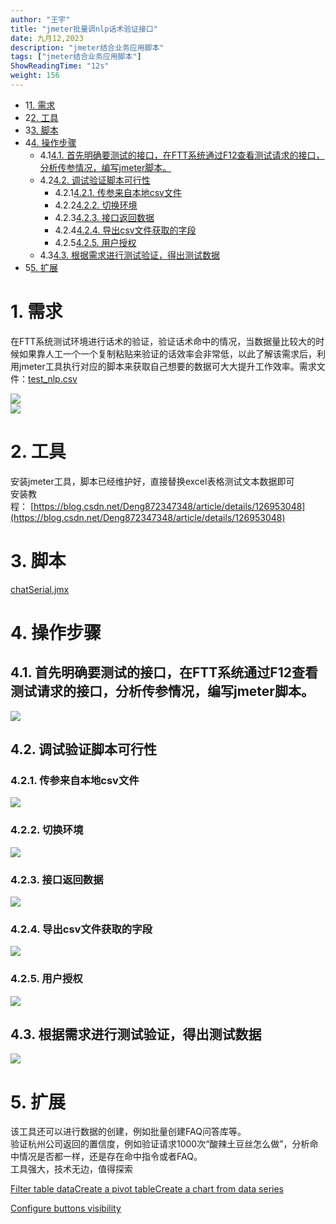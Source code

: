 ```yaml
---
author: "王宇"
title: "jmeter批量调nlp话术验证接口"
date: 九月12,2023
description: "jmeter结合业务应用脚本"
tags: ["jmeter结合业务应用脚本"]
ShowReadingTime: "12s"
weight: 156
---
```

*   1[1\. 需求](#jmeter批量调nlp话术验证接口-需求)
*   2[2\. 工具](#jmeter批量调nlp话术验证接口-工具)
*   3[3\. 脚本](#jmeter批量调nlp话术验证接口-脚本)
*   4[4\. 操作步骤](#jmeter批量调nlp话术验证接口-操作步骤)
    *   4.1[4.1. 首先明确要测试的接口，在FTT系统通过F12查看测试请求的接口，分析传参情况，编写jmeter脚本。](#jmeter批量调nlp话术验证接口-首先明确要测试的接口，在FTT系统通过F12查看测试请求的接口，分析传参情况，编写jmeter脚本。)
    *   4.2[4.2. 调试验证脚本可行性](#jmeter批量调nlp话术验证接口-调试验证脚本可行性)
        *   4.2.1[4.2.1. 传参来自本地csv文件](#jmeter批量调nlp话术验证接口-传参来自本地csv文件)
        *   4.2.2[4.2.2. 切换环境](#jmeter批量调nlp话术验证接口-切换环境)
        *   4.2.3[4.2.3. 接口返回数据](#jmeter批量调nlp话术验证接口-接口返回数据)
        *   4.2.4[4.2.4. 导出csv文件获取的字段](#jmeter批量调nlp话术验证接口-导出csv文件获取的字段)
        *   4.2.5[4.2.5. 用户授权](#jmeter批量调nlp话术验证接口-用户授权)
    *   4.3[4.3. 根据需求进行测试验证，得出测试数据](#jmeter批量调nlp话术验证接口-根据需求进行测试验证，得出测试数据)
*   5[5\. 扩展](#jmeter批量调nlp话术验证接口-扩展)

1\. 需求
======

在FTT系统测试环境进行话术的验证，验证话术命中的情况，当数据量比较大的时候如果靠人工一个一个复制粘贴来验证的话效率会非常低，以此了解该需求后，利用jmeter工具执行对应的脚本来获取自己想要的数据可大大提升工作效率。需求文件：[test\_nlp.csv](/download/attachments/105277389/test_nlp.csv?version=1&modificationDate=1692069188267&api=v2)

![](/download/attachments/105277389/image2023-8-10_17-6-28.png?version=1&modificationDate=1691658388582&api=v2)  
![](/download/attachments/105277389/image2023-8-10_17-20-31.png?version=1&modificationDate=1691659231724&api=v2)

2\. 工具
======

  
安装jmeter工具，脚本已经维护好，直接替换excel表格测试文本数据即可  
安装教程： [https://blog.csdn.net/Deng872347348/article/details/126953048](https://blog.csdn.net/Deng872347348/article/details/126953048)

3\. 脚本
======

[chatSerial.jmx](/download/attachments/105277389/chatSerial.jmx?version=1&modificationDate=1694486569505&api=v2)

4\. 操作步骤
========

4.1. 首先明确要测试的接口，在FTT系统通过F12查看测试请求的接口，分析传参情况，编写jmeter脚本。
-------------------------------------------------------

  
![](/download/attachments/105277389/image2023-8-10_17-26-22.png?version=1&modificationDate=1691659582422&api=v2)  
  

4.2. 调试验证脚本可行性
--------------

### 4.2.1. 传参来自本地csv文件

![](/download/attachments/105277389/image2023-8-11_15-51-47.png?version=1&modificationDate=1691740307736&api=v2)

### 4.2.2. 切换环境

![](/download/attachments/105277389/image2023-8-11_15-54-17.png?version=1&modificationDate=1691740457706&api=v2)

### 4.2.3. 接口返回数据  
![](/download/attachments/105277389/image2023-8-10_17-28-5.png?version=1&modificationDate=1691659685964&api=v2)

### 4.2.4. 导出csv文件获取的字段

![](/download/attachments/105277389/image2023-8-10_17-33-31.png?version=1&modificationDate=1691660011420&api=v2)

### 4.2.5. 用户授权

![](/download/attachments/105277389/image2023-8-11_15-55-36.png?version=1&modificationDate=1691740536361&api=v2)

4.3. 根据需求进行测试验证，得出测试数据
----------------------

  
![](/download/attachments/105277389/image2023-8-10_17-43-35.png?version=1&modificationDate=1691660615891&api=v2)

5\. 扩展
======

该工具还可以进行数据的创建，例如批量创建FAQ问答库等。  
验证杭州公司返回的置信度，例如验证请求1000次“酸辣土豆丝怎么做”，分析命中情况是否都一样，还是存在命中指令或者FAQ。  
工具强大，技术无边，值得探索

  

[Filter table data](#)[Create a pivot table](#)[Create a chart from data series](#)

[Configure buttons visibility](/users/tfac-settings.action)